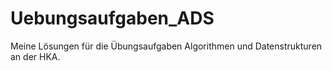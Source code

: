 # Uebungsaufgaben_ADS

Meine Lösungen für die Übungsaufgaben Algorithmen und Datenstrukturen an der HKA.
